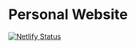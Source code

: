 # Personal Website

[![Netlify Status](https://api.netlify.com/api/v1/badges/52fca097-cd51-478e-9002-2872f017f1e4/deploy-status)](https://app.netlify.com/sites/wizardly-hugle-780e16/deploys)

